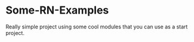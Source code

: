 # Some-RN-Examples
Really simple project using some cool modules that you can use as a start project.
